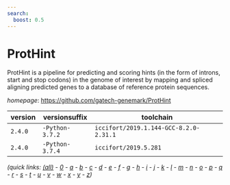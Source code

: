 ```yaml
---
search:
  boost: 0.5
---
```

# ProtHint

ProtHint is a pipeline for predicting and scoring hints (in the form of introns, start and  stop codons) in the genome of interest by mapping and spliced aligning predicted genes to a database of  reference protein sequences.

*homepage*: <https://github.com/gatech-genemark/ProtHint>

version | versionsuffix | toolchain
--------|---------------|----------
``2.4.0`` | ``-Python-3.7.2`` | ``iccifort/2019.1.144-GCC-8.2.0-2.31.1``
``2.4.0`` | ``-Python-3.7.4`` | ``iccifort/2019.5.281``


*(quick links: [(all)](../index.md) - [0](../0/index.md) - [a](../a/index.md) - [b](../b/index.md) - [c](../c/index.md) - [d](../d/index.md) - [e](../e/index.md) - [f](../f/index.md) - [g](../g/index.md) - [h](../h/index.md) - [i](../i/index.md) - [j](../j/index.md) - [k](../k/index.md) - [l](../l/index.md) - [m](../m/index.md) - [n](../n/index.md) - [o](../o/index.md) - [p](../p/index.md) - [q](../q/index.md) - [r](../r/index.md) - [s](../s/index.md) - [t](../t/index.md) - [u](../u/index.md) - [v](../v/index.md) - [w](../w/index.md) - [x](../x/index.md) - [y](../y/index.md) - [z](../z/index.md))*


